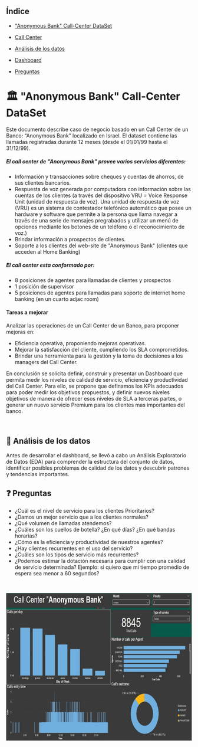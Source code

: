 
## Índice

* ["Anonymous Bank" Call-Center DataSet](#Anonymous-Bank-Call-Center-DataSet)

* [Call Center](#telephone_receiver-call-center)

* [Análisis de los datos](#Análisis-de-los-datos)

* [Dashboard](#bar_chart-dashboard)

* [Preguntas](#question-preguntas)


# 🏛️ "Anonymous Bank" Call-Center DataSet 

Este documento describe caso de negocio basado en un Call Center de un Banco: “Anonymous Bank” localizado en Israel. El dataset contiene las llamadas registradas durante 12 meses (desde el 01/01/99 hasta el 31/12/99).

##### El call center de "Anonymous Bank" provee varios servicios diferentes:

* Información y transacciones sobre cheques y cuentas de ahorros, de sus clientes bancarios.
* Respuesta de voz generada por computadora con información sobre las cuentas de los clientes (a través del dispositivo VRU = Voice Response Unit (unidad de respuesta de voz). Una unidad de respuesta de voz (VRU) es un sistema de contestador telefónico automático que posee un hardware y software que permite a la persona que llama navegar a través de una serie de mensajes pregrabados y utilizar un menú de opciones mediante los botones de un teléfono o el reconocimiento de voz.)
* Brindar información a prospectos de clientes. 
* Soporte a los clientes del web-site de "Anonymous Bank" (clientes que acceden al Home Banking)

##### El call center esta conformado por:
* 8 posiciones de agentes para llamadas de clientes y prospectos
* 1 posición de supervisor
* 5 posiciones de agentes para llamadas para soporte de internet home banking (en un cuarto adjac room)

#### Tareas a mejorar
Analizar las operaciones de un Call Center de un Banco, para proponer mejoras en:

* Eficiencia operativa, proponiendo mejoras operativas.
* Mejorar la satisfacción del cliente, cumpliendo los SLA comprometidos.
* Brindar una herramienta para la gestión y la toma de decisiones a los managers del Call Center.
  
En conclusión se solicita definir, construir y presentar un Dashboard que permita medir los niveles de calidad de servicio, eficiencia y productividad del Call Center. Para ello, se propone que definamos los KPIs adecuados para poder medir los objetivos propuestos, y definir nuevos niveles objetivos de manera de ofrecer esos niveles de SLA a terceras partes, o generar un nuevo servicio Premium para los clientes mas importantes del banco.

<br>

## 📰 Análisis de los datos

Antes de desarrollar el dashboard, se llevó a cabo un Análisis Exploratorio de Datos (EDA) para comprender la estructura del conjunto de datos, identificar posibles problemas de calidad de los datos y descubrir patrones y tendencias importantes. 












## ❓ Preguntas

* ¿Cuál es el nivel de servicio para los clientes Prioritarios? 
* ¿Damos un mejor servicio que a los clientes normales?
* ¿Qué volumen de llamadas atendemos? 
* ¿Cuáles son los cuellos de botella? ¿En qué días? ¿En qué bandas horarias?
* ¿Cómo es la eficiencia y productividad de nuestros agentes?
* ¿Hay clientes recurrentes en el uso del servicio?
* ¿Cuáles son los tipos de servicio más recurrentes?
* ¿Podemos estimar la dotación necesaria para cumplir con una calidad de servicio determinada?  Ejemplo: si quiero que mi tiempo promedio de espera sea menor a 60 segundos?

<br>

<p align="center">
<img src="https://github.com/Malggan/Call-Center/blob/main/Call%20Center%20IMGS/DashB.jpg" alt="Dashboeard completo" width="650" height="400">
</p>
<br>
